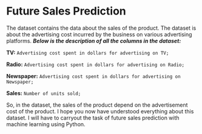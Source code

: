 # Future Sales Prediction

The dataset  contains the data about the sales of the product. The dataset is about the advertising cost incurred by the business on various advertising platforms. ***Below is the description of all the columns in the dataset:***

**TV:** `Advertising cost spent in dollars for advertising on TV;`

**Radio:** `Advertising cost spent in dollars for advertising on Radio;`

**Newspaper:** `Advertising cost spent in dollars for advertising on Newspaper;`

**Sales:** `Number of units sold;`

So, in the dataset, the sales of the product depend on the advertisement cost of the product. I hope you now have understood everything about this dataset. I will have to carryout the task of future sales prediction with machine learning using Python.